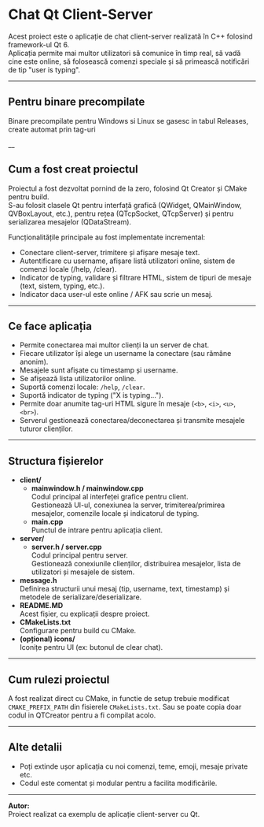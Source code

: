 # Chat Qt Client-Server

Acest proiect este o aplicație de chat client-server realizată în C++ folosind framework-ul Qt 6.  
Aplicația permite mai multor utilizatori să comunice în timp real, să vadă cine este online, să folosească comenzi speciale și să primească notificări de tip "user is typing".

---

## Pentru binare precompilate

Binare precompilate pentru Windows si Linux se gasesc in tabul Releases, create automat prin tag-uri

__
## Cum a fost creat proiectul

Proiectul a fost dezvoltat pornind de la zero, folosind Qt Creator și CMake pentru build.  
S-au folosit clasele Qt pentru interfață grafică (QWidget, QMainWindow, QVBoxLayout, etc.), pentru rețea (QTcpSocket, QTcpServer) și pentru serializarea mesajelor (QDataStream).

Funcționalitățile principale au fost implementate incremental:
- Conectare client-server, trimitere și afișare mesaje text.
- Autentificare cu username, afișare listă utilizatori online, sistem de comenzi locale (/help, /clear).
- Indicator de typing, validare și filtrare HTML, sistem de tipuri de mesaje (text, sistem, typing, etc.).
- Indicator daca user-ul este online / AFK sau scrie un mesaj.

---

## Ce face aplicația

- Permite conectarea mai multor clienți la un server de chat.
- Fiecare utilizator își alege un username la conectare (sau rămâne anonim).
- Mesajele sunt afișate cu timestamp și username.
- Se afișează lista utilizatorilor online.
- Suportă comenzi locale: `/help`, `/clear`.
- Suportă indicator de typing ("X is typing...").
- Permite doar anumite tag-uri HTML sigure în mesaje (`<b>`, `<i>`, `<u>`, `<br>`).
- Serverul gestionează conectarea/deconectarea și transmite mesajele tuturor clienților.


---

## Structura fișierelor

- **client/**
  - **mainwindow.h / mainwindow.cpp**  
    Codul principal al interfeței grafice pentru client.  
    Gestionează UI-ul, conexiunea la server, trimiterea/primirea mesajelor, comenzile locale și indicatorul de typing.
  - **main.cpp**  
    Punctul de intrare pentru aplicația client.
- **server/**
  - **server.h / server.cpp**  
    Codul principal pentru server.  
    Gestionează conexiunile clienților, distribuirea mesajelor, lista de utilizatori și mesajele de sistem.
- **message.h**  
  Definirea structurii unui mesaj (tip, username, text, timestamp) și metodele de serializare/deserializare.
- **README.MD**  
  Acest fișier, cu explicații despre proiect.
- **CMakeLists.txt**  
  Configurare pentru build cu CMake.
- **(opțional) icons/**  
  Iconițe pentru UI (ex: butonul de clear chat).

---

## Cum rulezi proiectul

A fost realizat direct cu CMake, in functie de setup trebuie modificat `CMAKE_PREFIX_PATH` din fisierele  `CMakeLists.txt`. Sau se poate copia doar codul in QTCreator pentru a fi compilat acolo.

---

## Alte detalii

- Poți extinde ușor aplicația cu noi comenzi, teme, emoji, mesaje private etc.
- Codul este comentat și modular pentru a facilita modificările.

---

**Autor:**  
Proiect realizat ca exemplu de aplicație client-server cu Qt.